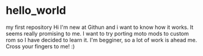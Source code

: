 # hello_world
my first repository
Hi I'm new at Githun and i want to know how it works. It seems really promising to me. I want to try porting moto mods to custom rom so I have decided to learn it. I'm begginer, so a lot of work is ahead me. Cross your fingers to me! :)
